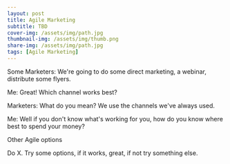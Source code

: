 ```yaml
---
layout: post
title: Agile Marketing
subtitle: TBD 
cover-img: /assets/img/path.jpg
thumbnail-img: /assets/img/thumb.png
share-img: /assets/img/path.jpg
tags: [Agile Marketing]
---
```


Some Marketers: We're going to do some direct marketing, a webinar, distribute some flyers.

Me: Great! Which channel works best?

Marketers: What do you mean? We use the channels we've always used. 

Me: Well if you don't know what's working for you, how do you know where best to spend your money?

Other Agile options

Do X. Try some options, if it works, great, if not try something else.
